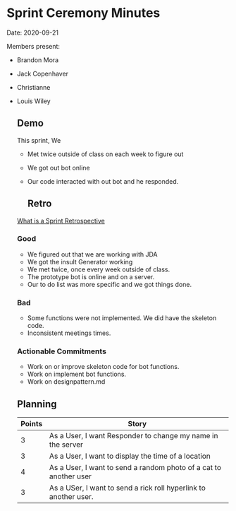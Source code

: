 # Sprint Ceremony Minutes
  
Date: 2020-09-21

Members present:

* Brandon Mora
* Jack Copenhaver
* Christianne 
* Louis Wiley
  
  ## Demo
  
  This sprint, We
  
  * Met twice outside of class on each week to figure out
  * We got out bot online
  * Our code interacted with out bot and he responded. 
  
    ## Retro
  
  [What is a Sprint Retrospective](https://www.scrum.org/resources/what-is-a-sprint-retrospective)
  
  ### Good
  
  * We figured out that we are working with JDA
  * We got the insult Generator working
  * We met twice, once every week outside of class.
  * The prototype bot is online and on a server.
  * Our to do list was more specific and we got things done.
  
  
  ### Bad
  * Some functions were not implemented. We did have the skeleton code. 
  * Inconsistent meetings times. 
  
  ### Actionable Commitments
 
  * Work on or improve skeleton code for bot functions.
  * Work on implement bot functions.
  * Work on designpattern.md
  
  ## Planning
  
  Points | Story
  -------|--------
  3      | As a User, I want Responder to change my name in the server
  3      | As a User, I want to display the time of a location
  4      | As a User, I want to send a random photo of a cat to another user
  3      | As a USer, I want to send a rick roll hyperlink to another user. 
  
  
